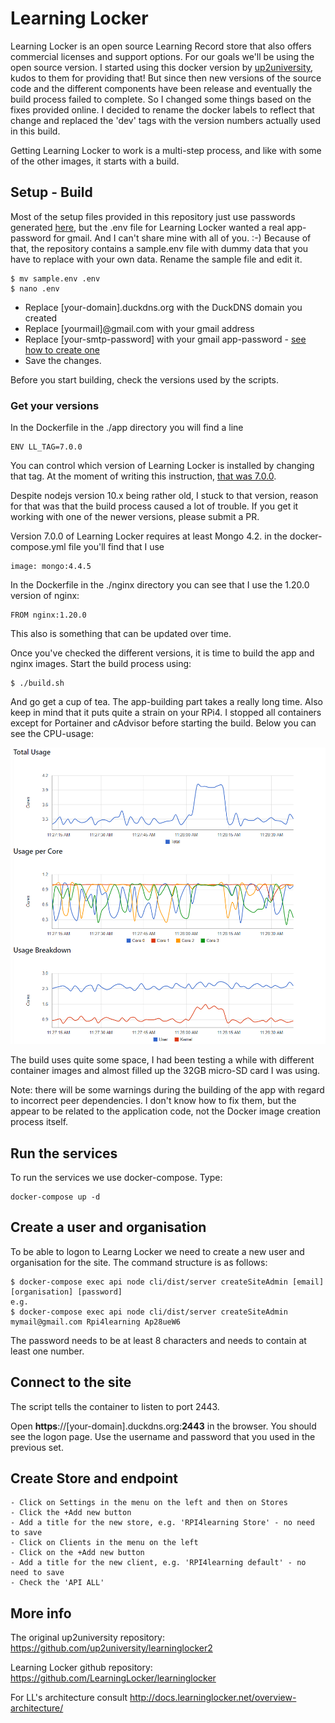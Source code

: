 # Learning Locker

Learning Locker is an open source Learning Record store that also offers commercial licenses and support options.
For our goals we'll be using the open source version.
I started using this docker version by [up2university](https://github.com/up2university/learninglocker2), kudos to them for providing that!
But since then new versions of the source code and the different components have been release and eventually the build process failed to complete. So I changed some things based on the fixes provided online. I decided to rename the docker labels to reflect that change and replaced the 'dev' tags with the version numbers actually used in this build.

Getting Learning Locker to work is a multi-step process, and like with some of the other images, it starts with a build.

## Setup - Build

Most of the setup files provided in this repository just use passwords generated [here](https://passwordsgenerator.net/), but the .env file for Learning Locker wanted a real app-password for gmail. And I can't share mine with all of you. :-)
Because of that, the repository contains a sample.env file with dummy data that you have to replace with your own data. Rename the sample file and edit it.
```
$ mv sample.env .env
$ nano .env
```
- Replace [your-domain].duckdns.org with the DuckDNS domain you created
- Replace [yourmail]@gmail.com with your gmail address
- Replace [your-smtp-password] with your gmail app-password - [see how to create one](https://support.google.com/accounts/answer/185833)
- Save the changes.

Before you start building, check the versions used by the scripts.

### Get your versions
In the Dockerfile in the ./app directory you will find a line 
```
ENV LL_TAG=7.0.0
```
You can control which version of Learning Locker is installed by changing that tag. At the moment of writing this instruction, [that was 7.0.0](https://github.com/LearningLocker/learninglocker/tags).

Despite nodejs version 10.x being rather old, I stuck to that version, reason for that was that the build process caused a lot of trouble. If you get it working with one of the newer versions, please submit a PR.

Version 7.0.0 of Learning Locker requires at least Mongo 4.2. in the docker-compose.yml file you'll find that I use
```
image: mongo:4.4.5
```
In the Dockerfile in the ./nginx directory you can see that I use the 1.20.0 version of nginx:
```
FROM nginx:1.20.0
```
This also is something that can be updated over time.

Once you've checked the different versions, it is time to build the app and nginx images. Start the build process using:
```
$ ./build.sh
```
And go get a cup of tea. The app-building part takes a really long time. Also keep in mind that it puts quite a strain on your RPi4. I stopped all containers except for Portainer and cAdvisor before starting the build. Below you can see the CPU-usage:

![LL-building-CPU-load](https://raw.githubusercontent.com/PiAir/rpi4learning/main/resources/images/ll_building_CPU.png)

The build uses quite some space, I had been testing a while with different container images and almost filled up the 32GB micro-SD card I was using.

Note: there will be some warnings during the building of the app with regard to incorrect peer dependencies. I don't know how to fix them, but the appear to be related to the application code, not the Docker image creation process itself.

## Run the services
To run the services we use docker-compose. Type:
```
docker-compose up -d
```

## Create a user and organisation
To be able to logon to Learng Locker we need to create a new user and organisation for the site. The command structure is as follows:

```
$ docker-compose exec api node cli/dist/server createSiteAdmin [email] [organisation] [password]
e.g.
$ docker-compose exec api node cli/dist/server createSiteAdmin mymail@gmail.com Rpi4learning Ap28ueW6
```
The password needs to be at least 8 characters and needs to contain at least one number.

## Connect to the site

The script tells the container to listen to port 2443. 

Open **https**://[your-domain].duckdns.org:**2443** in the browser. You should see the logon page. Use the username and password that you used in the previous set.


## Create Store and endpoint

```
- Click on Settings in the menu on the left and then on Stores
- Click the +Add new button
- Add a title for the new store, e.g. 'RPI4learning Store' - no need to save
- Click on Clients in the menu on the left
- Click on the +Add new button
- Add a title for the new client, e.g. 'RPI4learning default' - no need to save
- Check the 'API ALL'

```

## More info
The original up2university repository: https://github.com/up2university/learninglocker2

Learning Locker github repository: https://github.com/LearningLocker/learninglocker

For LL's architecture consult http://docs.learninglocker.net/overview-architecture/

